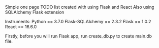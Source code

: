 Simple one page TODO list created with using Flask and React
Also using SQLAlchemy Flask extension

Instruments:
Python == 3.7.0
Flask-SQLAlchemy == 2.3.2
Flask == 1.0.2
React == 16.6.0

Firstly, before you will run Flask app, run create_db.py to create main.db file.
